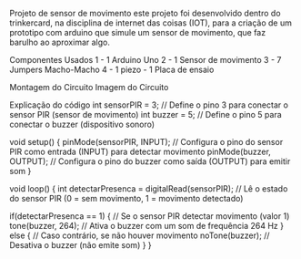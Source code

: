 Projeto de sensor de movimento
este projeto foi desenvolvido dentro do trinkercard, na disciplina de internet das coisas (IOT), para a criação de um prototipo com arduino que simule um sensor de movimento, que faz barulho ao aproximar algo.

Componentes Usados
1 - 1 Arduino Uno 2 - 1 Sensor de movimento 3 - 7 Jumpers Macho-Macho 4 - 1 piezo - 1 Placa de ensaio

Montagem do Circuito
Imagem do Circuito

Explicação do código
int sensorPIR = 3; // Define o pino 3 para conectar o sensor PIR (sensor de movimento)
int buzzer = 5;    // Define o pino 5 para conectar o buzzer (dispositivo sonoro)

void setup() {
  pinMode(sensorPIR, INPUT);  // Configura o pino do sensor PIR como entrada (INPUT) para detectar movimento
  pinMode(buzzer, OUTPUT);    // Configura o pino do buzzer como saída (OUTPUT) para emitir som
}

void loop() {
  int detectarPresenca = digitalRead(sensorPIR);  // Lê o estado do sensor PIR (0 = sem movimento, 1 = movimento detectado)
  
  if(detectarPresenca == 1) {   // Se o sensor PIR detectar movimento (valor 1)
    tone(buzzer, 264);          // Ativa o buzzer com um som de frequência 264 Hz
  } else {                      // Caso contrário, se não houver movimento
    noTone(buzzer);             // Desativa o buzzer (não emite som)
  }
}
